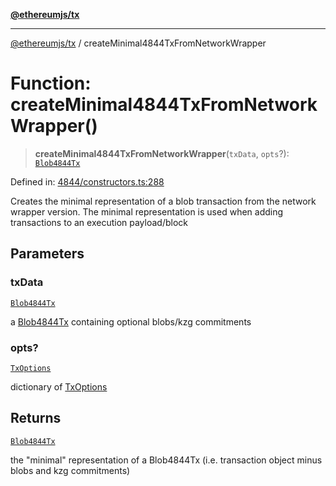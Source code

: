 [**@ethereumjs/tx**](../README.md)

***

[@ethereumjs/tx](../README.md) / createMinimal4844TxFromNetworkWrapper

# Function: createMinimal4844TxFromNetworkWrapper()

> **createMinimal4844TxFromNetworkWrapper**(`txData`, `opts`?): [`Blob4844Tx`](../classes/Blob4844Tx.md)

Defined in: [4844/constructors.ts:288](https://github.com/Dargon789/ethereumjs-monorepo/blob/master/packages/tx/src/4844/constructors.ts#L288)

Creates the minimal representation of a blob transaction from the network wrapper version.
The minimal representation is used when adding transactions to an execution payload/block

## Parameters

### txData

[`Blob4844Tx`](../classes/Blob4844Tx.md)

a [Blob4844Tx](../classes/Blob4844Tx.md) containing optional blobs/kzg commitments

### opts?

[`TxOptions`](../interfaces/TxOptions.md)

dictionary of [TxOptions](../interfaces/TxOptions.md)

## Returns

[`Blob4844Tx`](../classes/Blob4844Tx.md)

the "minimal" representation of a Blob4844Tx (i.e. transaction object minus blobs and kzg commitments)
